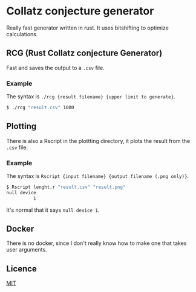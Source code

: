 # Collatz conjecture generator
Really fast generator written in rust. It uses bitshifting to optimize calculations. 

## RCG (Rust Collatz conjecture Generator)
Fast and saves the output to a `.csv` file.
### Example
The syntax is `./rcg {result filename} {upper limit to generate}`.
```bash
$ ./rcg "result.csv" 1000
```

## Plotting
There is also a Rscript in the plottting directory, it plots the result from the `.csv` file.
### Example
The syntax is `Rscript {input filename} {output filename (.png only)}`.
```bash
$ Rscript lenght.r "result.csv" "result.png"
null device 
          1
```
It's normal that it says `null device 1`.

## Docker
There is no docker, since I don't really know how to make one that takes user arguments.

## Licence
[MIT](https://opensource.org/licenses/MIT)

